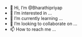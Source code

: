 - 👋 Hi, I’m @Bharathipriyap
- 👀 I’m interested in ...
- 🌱 I’m currently learning ...
- 💞️ I’m looking to collaborate on ...
- 📫 How to reach me ...

<!---
Bharathipriyap/Bharathipriyap is a ✨ special ✨ repository because its `README.md` (this file) appears on your GitHub profile.
You can click the Preview link to take a look at your changes.
--->
